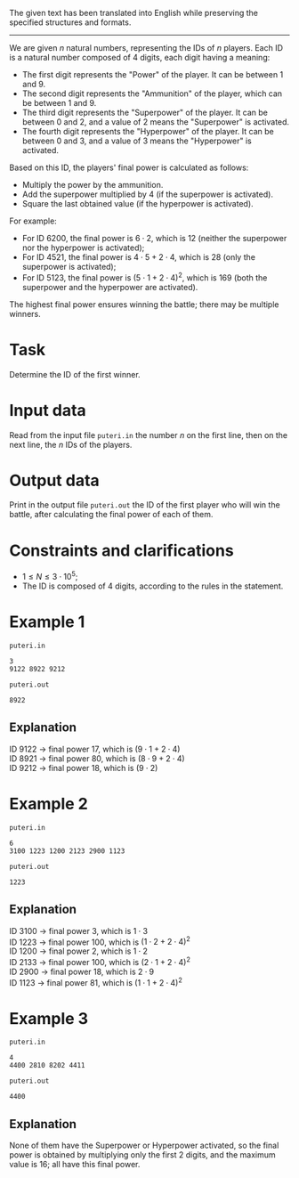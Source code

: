 The given text has been translated into English while preserving the specified structures and formats.

---

We are given $n$ natural numbers, representing the IDs of $n$ players. Each ID is a natural number composed of $4$ digits, each digit having a meaning:

* The first digit represents the "Power" of the player. It can be between $1$ and $9$.
* The second digit represents the "Ammunition" of the player, which can be between $1$ and $9$.
* The third digit represents the "Superpower" of the player. It can be between $0$ and $2$, and a value of $2$ means the "Superpower" is activated.
* The fourth digit represents the "Hyperpower" of the player. It can be between $0$ and $3$, and a value of $3$ means the "Hyperpower" is activated.

Based on this ID, the players' final power is calculated as follows:
- Multiply the power by the ammunition.
- Add the superpower multiplied by $4$ (if the superpower is activated).
- Square the last obtained value (if the hyperpower is activated).

For example:
- For ID $6200$, the final power is $6 \cdot 2$, which is $12$ (neither the superpower nor the hyperpower is activated);
- For ID $4521$, the final power is $4 \cdot 5 + 2 \cdot 4$, which is $28$ (only the superpower is activated);
- For ID $5123$, the final power is $(5 \cdot 1 + 2 \cdot 4)^2$, which is $169$ (both the superpower and the hyperpower are activated).

The highest final power ensures winning the battle; there may be multiple winners.

# Task

Determine the ID of the first winner.

# Input data

Read from the input file `puteri.in` the number $n$ on the first line, then on the next line, the $n$ IDs of the players.

# Output data

Print in the output file `puteri.out` the ID of the first player who will win the battle, after calculating the final power of each of them.

# Constraints and clarifications

* $1 \le N \le 3 \cdot 10^5$;
* The ID is composed of $4$ digits, according to the rules in the statement.

# Example 1

`puteri.in`
```
3
9122 8922 9212
```

`puteri.out`
```
8922
```

## Explanation

ID $9122$ -> final power $17$, which is $(9 \cdot 1 + 2 \cdot 4)$  
ID $8921$ -> final power $80$, which is $(8 \cdot 9 + 2 \cdot 4)$  
ID $9212$ -> final power $18$, which is $(9 \cdot 2)$

# Example 2

`puteri.in`
```
6
3100 1223 1200 2123 2900 1123 
```

`puteri.out`
```
1223
```

## Explanation

ID $3100$ -> final power $3$, which is $1 \cdot 3$  
ID $1223$ -> final power $100$, which is $(1 \cdot 2 + 2 \cdot 4)^2$  
ID $1200$ -> final power $2$, which is $1 \cdot 2$  
ID $2133$ -> final power $100$, which is $(2 \cdot 1 + 2 \cdot 4)^2$  
ID $2900$ -> final power $18$, which is $2 \cdot 9$  
ID $1123$ -> final power $81$, which is $(1 \cdot 1 + 2 \cdot 4)^2$

# Example 3

`puteri.in`
```
4
4400 2810 8202 4411
```

`puteri.out`
```
4400
```

## Explanation

None of them have the Superpower or Hyperpower activated, so the final power is obtained by multiplying only the first $2$ digits, and the maximum value is $16$; all have this final power.